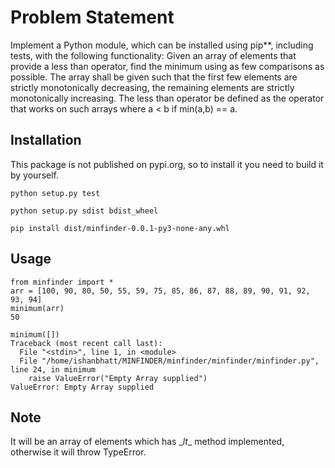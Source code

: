 # Problem Statement

 Implement a Python module, which can be installed using pip**, including tests, with the following functionality: Given an array of elements that provide a less than operator, find the minimum using as few comparisons as possible. The array shall be given such that the first few elements are strictly monotonically decreasing, the remaining elements are strictly monotonically increasing. The less than operator be defined as the operator that works on such arrays where a < b if min(a,b) == a.
 
## Installation
This package is not published on pypi.org, so to install it you need to build it by yourself.

`python setup.py test`

`python setup.py sdist bdist_wheel`

`pip install dist/minfinder-0.0.1-py3-none-any.whl`

## Usage
```
from minfinder import *
arr = [100, 90, 80, 50, 55, 59, 75, 85, 86, 87, 88, 89, 90, 91, 92, 93, 94]
minimum(arr)
50

minimum([])
Traceback (most recent call last):
  File "<stdin>", line 1, in <module>
  File "/home/ishanbhatt/MINFINDER/minfinder/minfinder/minfinder.py", line 24, in minimum
    raise ValueError("Empty Array supplied")
ValueError: Empty Array supplied
```

## Note
It will be an array of elements which has \__lt__ method implemented, otherwise it will throw TypeError.
